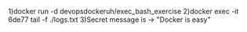 1)docker run -d devopsdockeruh/exec_bash_exercise
2)docker exec -it 6de77 tail -f ./logs.txt
3)Secret message is -> "Docker is easy"